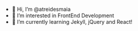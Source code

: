 - 👋 Hi, I’m @atreidesmaia
- 👀 I’m interested in FrontEnd Development
- 🌱 I’m currently learning Jekyll, jQuery and React!

<!---
atreidesmaia/atreidesmaia is a ✨ special ✨ repository because its `README.md` (this file) appears on your GitHub profile.
You can click the Preview link to take a look at your changes.
--->
